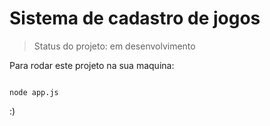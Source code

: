 <h1>Sistema de cadastro de jogos</h1>

> Status do projeto: em desenvolvimento

Para rodar este projeto na sua maquina:

```

node app.js

```

:)